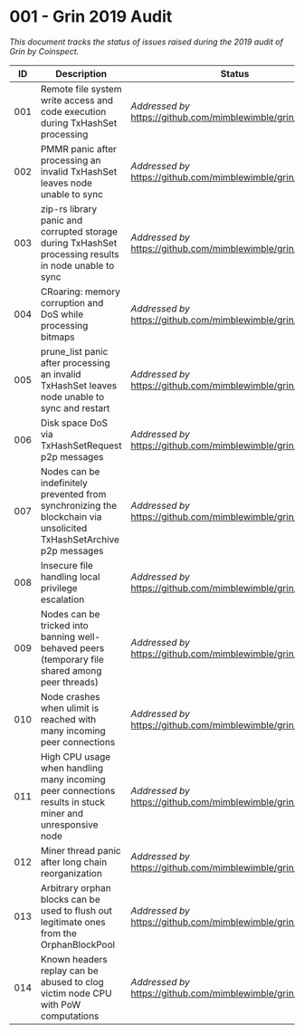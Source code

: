# 001 - Grin 2019 Audit

_This document tracks the status of issues raised during the 2019 audit of Grin by Coinspect._

| ID | Description | Status |
|---|---|---|
| 001 | Remote file system write access and code execution during TxHashSet processing | _Addressed by_ https://github.com/mimblewimble/grin/pull/2624 |
| 002 | PMMR panic after processing an invalid TxHashSet leaves node unable to sync   | _Addressed by_ https://github.com/mimblewimble/grin/pull/2621 |
| 003 | zip-rs library panic and corrupted storage during TxHashSet processing results in node unable to sync | _Addressed by_ https://github.com/mimblewimble/grin/pull/2908 |
| 004 | CRoaring: memory corruption and DoS while processing bitmaps | _Addressed by_ https://github.com/mimblewimble/grin/pull/2763 |
| 005 | prune_list panic after processing an invalid TxHashSet leaves node unable to sync and restart | _Addressed by_ https://github.com/mimblewimble/grin/pull/2976 |
| 006 | Disk space DoS via TxHashSetRequest p2p messages | _Addressed by_ https://github.com/mimblewimble/grin/pull/2575 |
| 007 | Nodes can be indefinitely prevented from synchronizing the blockchain via unsolicited TxHashSetArchive p2p messages | _Addressed by_ https://github.com/mimblewimble/grin/pull/2984 |
| 008 | Insecure file handling local privilege escalation | _Addressed by_ https://github.com/mimblewimble/grin/pull/2753 |
| 009 | Nodes can be tricked into banning well-behaved peers (temporary file shared among peer threads) | _Addressed by_ https://github.com/mimblewimble/grin/pull/2753 |
| 010 | Node crashes when ulimit is reached with many incoming peer connections | _Addressed by_ https://github.com/mimblewimble/grin/pull/2985 |
| 011 | High CPU usage when handling many incoming peer connections results in stuck miner and unresponsive node | _Addressed by_ https://github.com/mimblewimble/grin/pull/2985 |
| 012 | Miner thread panic after long chain reorganization | _Addressed by_ https://github.com/mimblewimble/grin/pull/2988 |
| 013 | Arbitrary orphan blocks can be used to flush out legitimate ones from the OrphanBlockPool | _Addressed by_ https://github.com/mimblewimble/grin/pull/2981 |
| 014 | Known headers replay can be abused to clog victim node CPU with PoW computations | _Addressed by_ https://github.com/mimblewimble/grin/pull/2834 |
